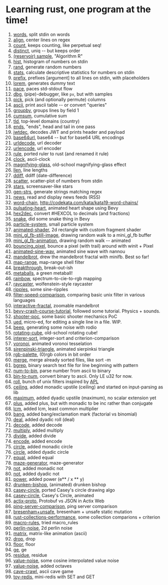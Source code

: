 # Learning rust, one program at the time!

1. [words](https://github.com/folkol/words), split stdin on words
2. [align](./align), center lines on regex
3. [count](./count), keeps counting, like perpetual seq!
4. [distinct](./distinct), uniq -- but keeps order
5. [(reservoir) sample](./sample), "Algorithm R"
6. [hist](./hist), histogram of numbers on stdin
7. [rand](./rand), generate random numbers
8. [stats](./stats), calculate descriptive statistics for numbers on stdin
9. [prefix](./prefix), prefixes [argument] to all lines on stdin, with placeholders
10. [lorem](./lorem), generates dummy text
11. [pace](./pace), paces std-stdout flow
12. [dbg](./dbg), (pipe)-debugger, like `pv`, but with samples
13. [pick](./pick), pick (and optionally permute) columns
14. [ascii](./ascii), print ascii table -- or convert "queries"
15. [groupby](./groupby), groups lines by field 1
16. [cumsum](./cumsum), cumulative sum
17. [tld](./tld), top-level domains (country)
18. [ends](./ends), "ends", head and tail in one pass
19. [jwtdec](./jwtdec), decodes JWT and prints header and payload
20. [base64url](./base64url), base64 -- but for base64 URL encodings
21. [urldecode](./urldecode), url decoder
22. [urlencode](./urlencode), url encoder
23. [rule](./rule), ported ruler to rust (and renamed it rule)
24. [clock](https://github.com/folkol/misc/tree/master/pixel-poking/clock), ascii-clock
25. [magnifying-glass](https://github.com/folkol/misc/tree/master/pixel-poking/magnifying-glass), old-school magnifying-glass effect
26. [llen](./llen), line lengths
27. [ddiff](./ddiff), ddiff (date-difference)
28. [scatter](./scatter), scatter-plot of numbers from stdin
29. [stars](https://github.com/folkol/misc/tree/master/pixel-poking/stars), screensaver-like stars
30. [gen-strs](./gen-strs), generate strings matching regex
31. [news](./news), read and display news feeds (RSS)
32. [word-chain](https://github.com/folkol/misc/tree/master/pixel-poking/word-chain), http://codekata.com/kata/kata19-word-chains/
33. [pulsating-heart](https://github.com/folkol/misc/tree/master/pixel-poking/bunch-o-bevy-apps/pulsating-heart), animated heart shape using Bevy
34. [hex2dec](./hex2num), convert #HEXCOL to decimals (and fractions)
35. [snake](https://github.com/folkol/misc/tree/master/pixel-poking/bunch-o-bevy-apps/snake), did some snake thing in Bevy
36. [particle-system](https://github.com/folkol/misc/tree/master/pixel-poking/bunch-o-bevy-apps/particle-system), small particle system
37. [animated-shader](https://github.com/folkol/misc/tree/master/pixel-poking/bunch-o-bevy-apps/animated-shader), 2d rectangle with custom fragment shader
38. [mini_gl_fb-still-image](https://github.com/folkol/misc/tree/master/pixel-poking/pixel-poker/mini_gl_fb-still-image), drawing random walk to a mini_gl_fb buffer
39. [mini_gl_fb-animation](https://github.com/folkol/misc/tree/master/pixel-poking/pixel-poker/mini_gl_fb-animation), drawing random walk -- animated
40. [bouncing_pixel](https://github.com/folkol/misc/tree/master/pixel-poking/pixel-poker/bouncing_pixel), bounce a pixel (with trail) around with winit + Pixel
41. [animated-sine-wav](https://github.com/folkol/tutorials/tree/master/nannou-simple-window), animated sine wave with nannou
42. [mandelbrot](https://github.com/folkol/misc/tree/master/pixel-poking/pixel-poker/mandelbrot), drew the mandelbrot fractal with minifb. Best so far!
43. [map-range](./map-range), map-range shell filter
44. [breakthrough](https://github.com/folkol/misc/tree/master/pixel-poking/bunch-o-bevy-apps/breakthrough), break-out-ish
45. [metaballs](https://github.com/folkol/misc/tree/master/pixel-poking/bunch-o-bevy-apps/metaballs), a green metaball!
46. [rainbow](https://github.com/folkol/misc/tree/master/pixel-poking/rainbow), spectrum-to-cie-to-rgb mapping
47. [raycaster](https://github.com/folkol/misc/tree/master/pixel-poking/raycaster), wolfenstein-style raycaster
48. [ripples](https://github.com/folkol/misc/tree/master/pixel-poking/ripples), some sine-ripples
49. [filter-speed-comparison](https://github.com/folkol/misc/tree/master/pixel-poking/filter-performance), comparing basic unix filter in various languages
50. [interactive-fractal](https://github.com/folkol/misc/tree/master/pixel-poking/bunch-o-bevy-apps/interactive-fractal), zoomable mandelbrot
51. [bevy-crash-course-tutorial](https://github.com/folkol/misc/tree/master/pixel-poking/bunch-o-bevy-apps/bevy-crash-course), followed some tutorial. Physics + sounds.
52. [shooter-poc](https://github.com/folkol/misc/tree/master/pixel-poking/bunch-o-bevy-apps/shooter), some basic shooter mechanics PoC
53. [ued](./ued), micro-ed, for editing a single line in a file. WIP.
54. [beep](./beep), generating some noise with rodio
55. [rotating-cube](https://github.com/folkol/misc/tree/master/pixel-poking/rotating-cube), old-school rotating cube!
56. [interer-sort](https://github.com/folkol/misc/tree/master/integer-sort), integer-sort and criterion-comparison
57. [voronoi](https://github.com/folkol/misc/tree/master/bunch-o-bevy-apps), animated voronoi tesselation
58. [sirenpinski-triangle](https://github.com/folkol/misc/tree/master/pixel-poking/sierpinski-triangle), animated sierpinksi triangle
59. [rgb-palette](https://github.com/folkol/misc/tree/master/pixel-poking/rgb-palette), (0)rgb colors in bit order
60. [merge](./merge), merge already sorted files, like sort -m
61. [bgrep](./bgrep), binary search text file for line beginning with pattern
62. [num-to-bin](./num-to-bin), parse number from ascii to binary
63. [bin-to-num](./bin-to-num), convert binary to ascii. Only LE u32 for now.
64. [roll](https://github.com/folkol/apl-inspired-filters/tree/master/roll), bunch of unix filters inspired by [APL](https://aplwiki.com/wiki/Mnemonics)
65. [ceiling](https://github.com/folkol/apl-inspired-filters/tree/master/upstile), added monadic upstile (ceiling) and started on input-parsing as lib
66. [maximum](https://github.com/folkol/apl-inspired-filters/tree/master/upstile), added dyadic upstile (maximum), no scalar extension yet
67. [plus](https://github.com/folkol/apl-inspired-filters/tree/master/plus), added plus, but with monadic to be inc rather than conjugate
68. [lcm](https://github.com/folkol/apl-inspired-filters/tree/master/lcm), added lcm, least common multiplier
69. [bang](https://github.com/folkol/apl-inspired-filters/tree/master/bang), added bang/exclamation mark (factorial vs binomial)
70. [deal](https://github.com/folkol/apl-inspired-filters/tree/master/deal), added dyadic roll (deal)
71. [decode](https://github.com/folkol/apl-inspired-filters/tree/master/decode), added decode
72. [multiply](https://github.com/folkol/apl-inspired-filters/tree/master/multiply), added multiply
73. [divide](https://github.com/folkol/apl-inspired-filters/tree/master/divide), added divide
74. [encode](https://github.com/folkol/apl-inspired-filters/tree/master/encode), added encode
75. [circle](https://github.com/folkol/apl-inspired-filters/tree/master/circle), added monadic circle
76. [circle](https://github.com/folkol/apl-inspired-filters/tree/master/circle), added dyadic circle
77. [equal](https://github.com/folkol/apl-inspired-filters/tree/master/equal), added equal
78. [maze-generator](https://github.com/folkol/misc/tree/master/pixel-poking/maze-generator), maze-generator
79. [not](https://github.com/folkol/apl-inspired-filters/tree/master/not), added monadic not
80. [not](https://github.com/folkol/apl-inspired-filters/tree/master/not), added dyadic not
81. [power](https://github.com/folkol/apl-inspired-filters/tree/master/power), added power (e** / x \** y)
82. [drunken-bishop](https://github.com/folkol/misc/tree/master/drunken-bishop/), (animated) drunken bishop
83. [casey-circle](https://github.com/folkol/misc/tree/master/casey-circle/), ported Casey's circle drawing algo
84. [casey-circle](https://github.com/folkol/misc/tree/master/pixel-poking/casey-circle/), Casey's Circle, animated
85. [actix-proto](https://github.com/folkol/misc/tree/master/web-server-benchmarks/json_vs_protobuf/actix_web), Protobuf vs JSON in Actix Web
86. [ping-server-comparison](https://github.com/folkol/misc/tree/master/web-server-benchmarks/ping-server/), ping server comparison
87. [bresenham+unsafe](https://github.com/folkol/misc/tree/master/pixel-poking/bresenham/), bresenham + unsafe static mutation
88. [rust-collections-performance](https://github.com/folkol/misc/tree/master/rust-collections-performance/), some collection comparions + criterion
89. [macro-rules](https://github.com/folkol/misc/tree/master/rust-collections-performance/), tried macro_rules
90. [perlin-noise](https://github.com/folkol/misc/tree/master/pixel-poking/perlin/), 2d perlin noise
91. [matrix](https://github.com/folkol/misc/tree/master/matrix/), matrix-like animation (ascii)
92. [drop](https://github.com/folkol/apl-inspired-filters/tree/master/drop), drop
93. [floor](https://github.com/folkol/apl-inspired-filters/tree/master/floor), floor
94. [ge](https://github.com/folkol/apl-inspired-filters/tree/master/ge), ge
95. [residue](https://github.com/folkol/apl-inspired-filters/tree/master/residue), residue
96. [value-noise](https://github.com/folkol/misc/tree/master/pixel-poking/value-noise), some cosine interpolated value noise
97. [value-noise](https://github.com/folkol/misc/tree/master/pixel-poking/value-noise), added octaves
98. [cave-crawl](https://github.com/folkol/misc/tree/master/cave-crawl/), ascii cave game
99. [toy-redis](https://github.com/folkol/misc/tree/master/toy-redis/), mini-redis with SET and GET

